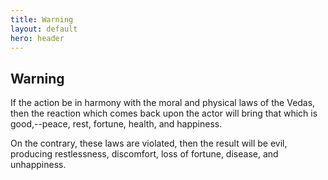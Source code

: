 ```yaml
---
title: Warning
layout: default
hero: header
---
```


## Warning

If the action be in harmony with the moral and physical laws of the Vedas, then the reaction which comes back upon the actor will bring that which is good,--peace, rest, fortune, health, and happiness.

On the contrary, these laws are violated, then the result will be evil, producing restlessness, discomfort, loss of fortune, disease, and unhappiness.

